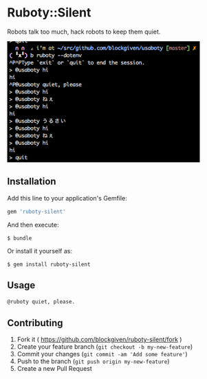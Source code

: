 # Ruboty::Silent

Robots talk too much, hack robots to keep them quiet.

![screenshot](screenshot.png)

## Installation

Add this line to your application's Gemfile:

```ruby
gem 'ruboty-silent'
```

And then execute:

    $ bundle

Or install it yourself as:

    $ gem install ruboty-silent

## Usage

    @ruboty quiet, please.

## Contributing

1. Fork it ( https://github.com/blockgiven/ruboty-silent/fork )
2. Create your feature branch (`git checkout -b my-new-feature`)
3. Commit your changes (`git commit -am 'Add some feature'`)
4. Push to the branch (`git push origin my-new-feature`)
5. Create a new Pull Request
